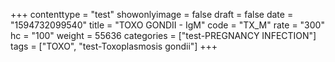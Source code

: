 +++
contenttype = "test"
showonlyimage = false
draft = false
date = "1594732099540"
title = "TOXO GONDII - IgM"
code = "TX_M"
rate = "300"
hc = "100"
weight = 55636
categories = ["test-PREGNANCY INFECTION"]
tags = ["TOXO", "test-Toxoplasmosis gondii"]
+++

